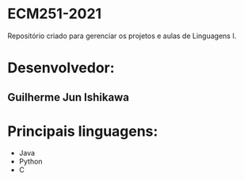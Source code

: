 # ECM251-2021
Repositório criado para gerenciar os projetos e aulas de Linguagens I.

# Desenvolvedor:
## Guilherme Jun Ishikawa

# Principais linguagens:
- Java
- Python
- C

